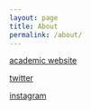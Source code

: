 ```yaml
---
layout: page
title: About
permalink: /about/
---
```



[academic website](https://cs.stanford.edu/people/dalaird/)


[twitter](https://twitter.com/DillonLaird)


[instagram](https://instagram.com/dillonlaird)
